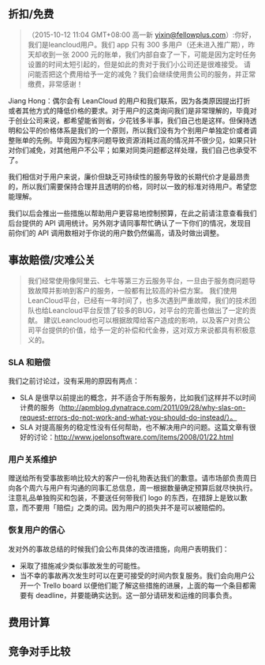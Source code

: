 ## 折扣/免费

>（2015-10-12 11:04 GMT+08:00 高一新 <yixin@fellowplus.com>）:你好，我们是leancloud用户。我们 app 只有 300 多用户（还未进入推广期），昨天却收到一张 2000 元的账单，我们内部自查了一下，可能是因为定时任务设置的时间太短引起的，但是如此的贵对于我们小公司还是很难接受。
请问能否把这个费用给予一定的减免？我们会继续使用贵公司的服务，并正常缴费，非常感谢！

Jiang Hong：偶尔会有 LeanCloud 的用户和我们联系，因为各类原因提出打折或者其他方式的降低价格的要求。对于用户的这类询问我们是非常理解的，毕竟对于创业公司来说，都希望能省则省，少花钱多半事，我们自己也是这样。但保持透明和公平的价格体系是我们的一个原则，所以我们没有为个别用户单独定价或者调整账单的先例。毕竟因为程序问题导致资源消耗过高的情况并不很少见，如果只针对你们减免，对其他用户不公平；如果对同类问题都这样处理，我们自己也承受不了。

我们相信对于用户来说，廉价但缺乏可持续性的服务导致的长期代价才是最昂贵的，所以我们需要保持合理并且透明的价格，同时以一致的标准对待用户。希望您能理解。

我们以后会推出一些措施以帮助用户更容易地控制预算，在此之前请注意查看我们后台提供的 API 调用统计。另外刚才请同事帮忙确认了一下你们的情况，发现目前你们的 API 调用数相对于你说的用户数仍然偏高，请及时做出调整。

## 事故赔偿/灾难公关

>我们经常使用像阿里云、七牛等第三方云服务平台，一旦由于服务商问题导致故障并影响到客户的服务，一般都有比较高的补偿方案。
我们使用LeanCloud平台，已经有一年时间了，也多次遇到严重故障，我们的技术团队也给Leancloud平台反馈了较多的BUG，对平台的完善也做出了一定的贡献。
建议Leancloud也可以根据故障给客户造成的影响，以及客户对贵公司平台提供的价值，给予一定的补偿和代金券，这对双方来说都具有积极意义的。

### SLA 和赔偿

我们之前讨论过，没有采用的原因有两点：

- SLA 是很早以前提出的概念，并不适合于所有服务，比如我们这样并不以时间计费的服务（http://apmblog.dynatrace.com/2011/09/28/why-slas-on-request-errors-do-not-work-and-what-you-should-do-instead/）。
- SLA 对提高服务的稳定性没有任何帮助，也不解决用户的问题。这篇文章有很好的讨论：http://www.joelonsoftware.com/items/2008/01/22.html

### 用户关系维护

赠送给所有受事故影响比较大的客户一份礼物表达我们的歉意。请市场部负责周日向各个周六与用户有沟通的同事汇总信息，周一根据数量确定预算后就尽快执行。注意礼品单独购买和包装，不要送任何带我们 logo 的东西，在措辞上是致以歉意，而不要用「赔偿」之类的词。因为用户的损失并不是可以被赔偿的。

### 恢复用户的信心

发对外的事故总结的时候我们会公布具体的改进措施，向用户表明我们：

- 采取了措施减少类似事故发生的可能性。
- 当不幸的事故再次发生时可以在更可接受的时间内恢复服务。我们会向用户公开一个 Trello board 以便他们能了解这些措施的进展，上面的每一个条目都需要有 deadline，并要能确实达到。这一部分请研发和运维的同事负责。


## 费用计算

## 竞争对手比较

## 
